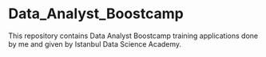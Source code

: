 # Data_Analyst_Boostcamp
This repository contains Data Analyst Boostcamp training applications done by me and given by Istanbul Data Science Academy.
